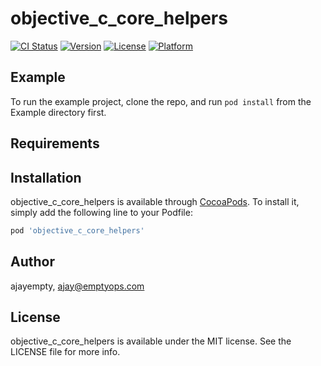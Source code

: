 # objective_c_core_helpers

[![CI Status](https://img.shields.io/travis/ajayempty/objective_c_core_helpers.svg?style=flat)](https://travis-ci.org/ajayempty/objective_c_core_helpers)
[![Version](https://img.shields.io/cocoapods/v/objective_c_core_helpers.svg?style=flat)](https://cocoapods.org/pods/objective_c_core_helpers)
[![License](https://img.shields.io/cocoapods/l/objective_c_core_helpers.svg?style=flat)](https://cocoapods.org/pods/objective_c_core_helpers)
[![Platform](https://img.shields.io/cocoapods/p/objective_c_core_helpers.svg?style=flat)](https://cocoapods.org/pods/objective_c_core_helpers)

## Example

To run the example project, clone the repo, and run `pod install` from the Example directory first.

## Requirements

## Installation

objective_c_core_helpers is available through [CocoaPods](https://cocoapods.org). To install
it, simply add the following line to your Podfile:

```ruby
pod 'objective_c_core_helpers'
```

## Author

ajayempty, ajay@emptyops.com

## License

objective_c_core_helpers is available under the MIT license. See the LICENSE file for more info.
